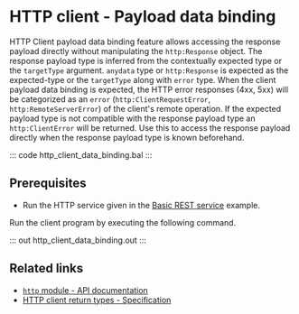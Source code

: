 # HTTP client - Payload data binding

HTTP Client payload data binding feature allows accessing the response payload directly without manipulating the `http:Response` object. The response payload type is inferred from the contextually expected type or the `targetType` argument. `anydata` type or `http:Response` is expected as the expected-type or the `targetType` along with `error` type. When the client payload data binding is expected, the HTTP error responses (4xx, 5xx) will be categorized as an `error` (`http:ClientRequestError`, `http:RemoteServerError`) of the client's remote operation. If the expected payload type is not compatible with the response payload type an `http:ClientError` will be returned. Use this to access the response payload directly when the response payload type is known beforehand. 

::: code http_client_data_binding.bal :::

## Prerequisites
- Run the HTTP service given in the [Basic REST service](/learn/by-example/http-basic-rest-service/) example.

Run the client program by executing the following command.

::: out http_client_data_binding.out :::

## Related links
- [`http` module - API documentation](https://lib.ballerina.io/ballerina/http/latest/)
- [HTTP client return types - Specification](/spec/http/#243-client-action-return-types)
